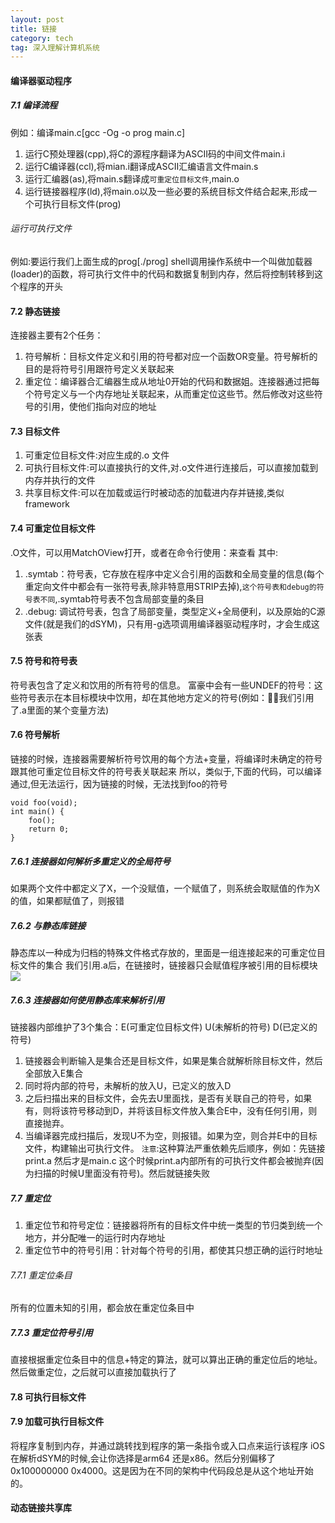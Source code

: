 ```yaml
---
layout: post
title: 链接
category: tech
tag: 深入理解计算机系统
--- 
```


#### 编译器驱动程序

##### 7.1 编译流程
例如：编译main.c[gcc -Og -o prog main.c]
1. 运行C预处理器(cpp),将C的源程序翻译为ASCII码的中间文件main.i
2. 运行C编译器(ccl),将mian.i翻译成ASCII汇编语言文件main.s
3. 运行汇编器(as),将main.s翻译成`可重定位目标文件`,main.o
4. 运行链接器程序(ld),将main.o以及一些必要的系统目标文件结合起来,形成一个可执行目标文件(prog)

###### 运行可执行文件
例如:要运行我们上面生成的prog[./prog]
shell调用操作系统中一个叫做加载器(loader)的函数，将可执行文件中的代码和数据复制到内存，然后将控制转移到这个程序的开头


#### 7.2 静态链接
连接器主要有2个任务：
1. 符号解析：目标文件定义和引用的符号都对应一个函数OR变量。符号解析的目的是将符号引用跟符号定义关联起来
2. 重定位：编译器合汇编器生成从地址0开始的代码和数据姐。连接器通过把每个符号定义与一个内存地址关联起来，从而重定位这些节。然后修改对这些符号的引用，使他们指向对应的地址

#### 7.3 目标文件
1. 可重定位目标文件:对应生成的.o 文件
2. 可执行目标文件:可以直接执行的文件,对.o文件进行连接后，可以直接加载到内存并执行的文件
3. 共享目标文件:可以在加载或运行时被动态的加载进内存并链接,类似framework

#### 7.4 可重定位目标文件
.O文件，可以用MatchOView打开，或者在命令行使用：来查看
其中:
1. .symtab：符号表，它存放在程序中定义合引用的函数和全局变量的信息(每个重定向文件中都会有一张符号表,除非特意用STRIP去掉),`这个符号表和debug的符号表不同`,.symtab符号表不包含局部变量的条目
2. .debug: 调试符号表，包含了局部变量，类型定义+全局便利，以及原始的C源文件(就是我们的dSYM)，只有用-g选项调用编译器驱动程序时，才会生成这张表

#### 7.5 符号和符号表
符号表包含了定义和饮用的所有符号的信息。
富豪中会有一些UNDEF的符号：这些符号表示在本目标模块中饮用，却在其他地方定义的符号(例如：我们引用了.a里面的某个变量方法)


#### 7.6 符号解析
链接的时候，连接器需要解析符号饮用的每个方法+变量，将编译时未确定的符号跟其他可重定位目标文件的符号表关联起来
所以，类似于,下面的代码，可以编译通过,但无法运行，因为链接的时候，无法找到foo的符号

```
void foo(void);
int main() {
    foo();
    return 0;
}
```

##### 7.6.1 连接器如何解析多重定义的全局符号
如果两个文件中都定义了X，一个没赋值，一个赋值了，则系统会取赋值的作为X的值，如果都赋值了，则报错

##### 7.6.2 与静态库链接
静态库以一种成为归档的特殊文件格式存放的，里面是一组连接起来的可重定位目标文件的集合
我们引用.a后，在链接时，链接器只会赋值程序被引用的目标模块
![](http://7xjcm6.com1.z0.glb.clouddn.com/%E5%B1%8F%E5%B9%95%E5%BF%AB%E7%85%A7%202018-08-16%20%E4%B8%8B%E5%8D%8810.57.41.png)

##### 7.6.3 连接器如何使用静态库来解析引用
链接器内部维护了3个集合：E(可重定位目标文件) U(未解析的符号) D(已定义的符号)
1. 链接器会判断输入是集合还是目标文件，如果是集合就解析除目标文件，然后全部放入E集合
2. 同时将内部的符号，未解析的放入U，已定义的放入D
3. 之后扫描出来的目标文件，会先去U里面找，是否有关联自己的符号，如果有，则将该符号移动到D，并将该目标文件放入集合E中，没有任何引用，则直接抛弃。
4. 当编译器完成扫描后，发现U不为空，则报错。如果为空，则合并E中的目标文件，构建输出可执行文件。
`注意`:这种算法严重依赖先后顺序，例如：先链接print.a 然后才是main.c 这个时候print.a内部所有的可执行文件都会被抛弃(因为扫描的时候U里面没有符号)。然后就链接失败


##### 7.7 重定位
1. 重定位节和符号定位：链接器将所有的目标文件中统一类型的节归类到统一个地方，并分配唯一的运行时内存地址
2. 重定位节中的符号引用：针对每个符号的引用，都使其只想正确的运行时地址

###### 7.7.1 重定位条目
所有的位置未知的引用，都会放在重定位条目中

##### 7.7.3 重定位符号引用
直接根据重定位条目中的信息+特定的算法，就可以算出正确的重定位后的地址。然后做重定位，之后就可以直接加载执行了

#### 7.8 可执行目标文件

#### 7.9 加载可执行目标文件
将程序复制到内存，并通过跳转找到程序的第一条指令或入口点来运行该程序
iOS在解析dSYM的时候,会让你选择是arm64 还是x86。然后分别偏移了0x100000000 0x4000。这是因为在不同的架构中代码段总是从这个地址开始的。

#### 动态链接共享库
